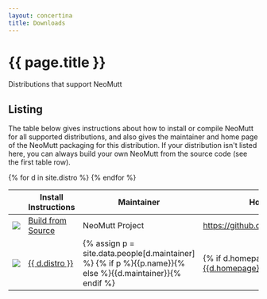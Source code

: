 ```yaml
---
layout: concertina
title: Downloads
---
```


# {{ page.title }}

Distributions that support NeoMutt

## Listing

The table below gives instructions about how to install or compile NeoMutt
for all supported distributions, and also gives the maintainer and home page of
the NeoMutt packaging for this distribution. If your distribution isn't listed
here, you can always build your own NeoMutt from the source code (see the first
table row).

<table summary="list of distros">
  <thead>
    <tr>
      <th></th>
      <th>Install Instructions</th>
      <th>Maintainer</th>
      <th>Home Page</th>
    </tr>
  </thead>
  <tbody>
    <tr>
      <td><img src="/images/source.png"></td>
      <td><a href="/dev/build">Build from Source</a></td>
      <td>NeoMutt Project</td>
      <td><a href="https://github.com/neomutt/neomutt">https://github.com/neomutt/neomutt</a></td>
    </tr>
    {% for d in site.distro %}
      <tr>
        <td><img src="/images/distros/{{ d.icon }}"></td>
        <td><a href="{{ d.url }}">{{ d.distro }}</a></td>
        <td>
          {% assign p = site.data.people[d.maintainer] %}
          {% if p %}{{p.name}}{% else %}{{d.maintainer}}{% endif %}
        </td>
        <td>{% if d.homepage %}<a href="{{d.homepage}}">{{d.homepage}}</a>{% endif %}</td>
      </tr>
    {% endfor %}
  </tbody>
</table>

